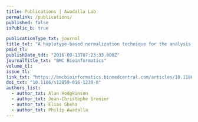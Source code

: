 ```yaml
---
title: Publications | Awadalla Lab
permalink: /publications/
published: false
isPublic_b: true

publicationType_txt: journal
title_txt: "A haplotype-based normalization technique for the analysis and detection of allele specific expression"
pmid_tl: 
publishDate_tdt: "2016-09-13T07:23:33.000Z"
journalTitle_txt: "BMC Bioinformatics"
volume_tl:
issue_tl:
link_txt: "https://bmcbioinformatics.biomedcentral.com/articles/10.1186/s12859-016-1238-8"
doi_txt: "10.1186/s12859-016-1238-8"
authors_list:
  - author_txt: Alan Hodgkinson
  - author_txt: Jean-Christophe Grenier
  - author_txt: Elias Gbeha
  - author_txt: Philip Awadalla
---
```

